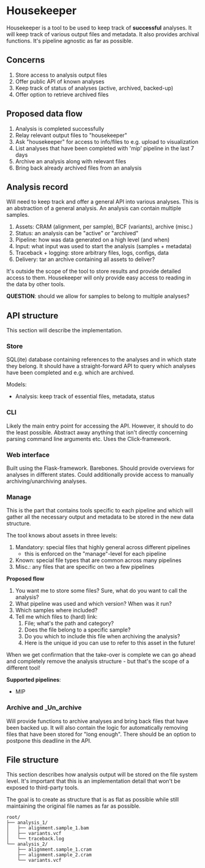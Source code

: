 # Housekeeper

Housekeeper is a tool to be used to keep track of **successful** analyses. It will keep track of various output files and metadata. It also provides archival functions. It's pipeline agnostic as far as possible.

## Concerns

1. Store access to analysis output files
2. Offer public API of known analyses
3. Keep track of status of analyses (active, archived, backed-up)
4. Offer option to retrieve archived files

## Proposed data flow

1. Analysis is completed successfully
2. Relay relevant output files to "housekeeper"
3. Ask "housekeeper" for access to info/files to e.g. upload to visualization
4. List analyses that have been completed with 'mip' pipeline in the last 7 days
5. Archive an analysis along with relevant files
6. Bring back already archived files from an analysis

## Analysis record

Will need to keep track and offer a general API into various analyses. This is an abstraction of a general analysis. An analysis can contain multiple samples.

1. Assets: CRAM (alignment, per sample), BCF (variants), archive (misc.)
2. Status: an analysis can be "active" or "archived"
3. Pipeline: how was data generated on a high level (and when)
4. Input: what input was used to start the analysis (samples + metadata)
5. Traceback + logging: store arbitrary files, logs, configs, data
6. Delivery: tar an archive containing all assets to deliver?

It's outside the scope of the tool to store results and provide detailed access to them. Housekeeper will only provide easy access to reading in the data by other tools.

**QUESTION**: should we allow for samples to belong to multiple analyses?

## API structure

This section will describe the implementation.

### Store

SQL(ite) database containing references to the analyses and in which state they belong. It should have a straight-forward API to query which analyses have been completed and e.g. which are archived.

Models:

- Analysis: keep track of essential files, metadata, status

### CLI

Likely the main entry point for accessing the API. However, it should to do the least possible. Abstract away anything that isn't directly concerning parsing command line arguments etc. Uses the Click-framework.

### Web interface

Built using the Flask-framework. Barebones. Should provide overviews for analyses in different states. Could additionally provide access to manually archiving/unarchiving analyses.

### Manage

This is the part that contains tools specific to each pipeline and which will gather all the necessary output and metadata to be stored in the new data structure.

The tool knows about assets in three levels:

1. Mandatory: special files that highly general across different pipelines
    - this is enforced on the "manage"-level for each pipeline
2. Known: special file types that are common across many pipelines
3. Misc.: any files that are specific on two a few pipelines

**Proposed flow**

1. You want me to store some files? Sure, what do you want to call the analysis?
2. What pipeline was used and which version? When was it run?
4. Which samples where included?
3. Tell me which files to (hard) link:
    1. File; what's the path and category?
    2. Does the file belong to a specific sample?
    3. Do you which to include this file when archiving the analysis?
    4. Here is the unique id you can use to refer to this asset in the future!

When we get confirmation that the take-over is complete we can go ahead and completely remove the analysis structure - but that's the scope of a different tool!

**Supported pipelines**:

- MIP

### Archive and _Un_archive

Will provide functions to archive analyses and bring back files that have been backed up. It will also contain the logic for automatically removing files that have been stored for "long enough". There should be an option to postpone this deadline in the API.

## File structure

This section describes how analysis output will be stored on the file system level. It's important that this is an implementation detail that won't be exposed to third-party tools.

The goal is to create as structure that is as flat as possible while still maintaining the original file names as far as possible.

```
root/
├── analysis_1/
│   ├── alignment.sample_1.bam
│   ├── variants.vcf
│   └── traceback.log
└── analysis_2/
    ├── alignment.sample_1.cram
    ├── alignment.sample_2.cram
    └── variants.vcf
```
